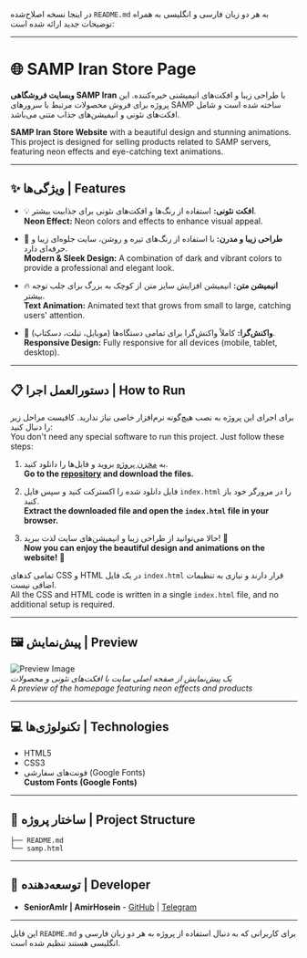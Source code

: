 در اینجا نسخه اصلاح‌شده `README.md` به هر دو زبان فارسی و انگلیسی به همراه توضیحات جدید ارائه شده است:

---

# 🌐 SAMP Iran Store Page

**وبسایت فروشگاهی SAMP Iran** با طراحی زیبا و افکت‌های انیمیشنی خیره‌کننده. این پروژه برای فروش محصولات مرتبط با سرورهای SAMP ساخته شده است و شامل افکت‌های نئونی و انیمیشن‌های جذاب متنی می‌باشد.

**SAMP Iran Store Website** with a beautiful design and stunning animations. This project is designed for selling products related to SAMP servers, featuring neon effects and eye-catching text animations.

---

## ✨ ویژگی‌ها | Features

- 💡 **افکت نئونی:** استفاده از رنگ‌ها و افکت‌های نئونی برای جذابیت بیشتر.  
  **Neon Effect:** Neon colors and effects to enhance visual appeal.

- 🎨 **طراحی زیبا و مدرن:** با استفاده از رنگ‌های تیره و روشن، سایت جلوه‌ای زیبا و حرفه‌ای دارد.  
  **Modern & Sleek Design:** A combination of dark and vibrant colors to provide a professional and elegant look.

- 🔥 **انیمیشن متن:** انیمیشن افزایش سایز متن از کوچک به بزرگ برای جلب توجه بیشتر.  
  **Text Animation:** Animated text that grows from small to large, catching users' attention.

- 📱 **واکنش‌گرا:** کاملاً واکنش‌گرا برای تمامی دستگاه‌ها (موبایل، تبلت، دسکتاپ).  
  **Responsive Design:** Fully responsive for all devices (mobile, tablet, desktop).

---

## 📋 دستورالعمل اجرا | How to Run

برای اجرای این پروژه به نصب هیچ‌گونه نرم‌افزار خاصی نیاز ندارید. کافیست مراحل زیر را دنبال کنید:  
You don't need any special software to run this project. Just follow these steps:

1. به [مخزن پروژه](https://github.com/SeniorAm/shop-WebPage) بروید و فایل‌ها را دانلود کنید.  
   **Go to the [repository](https://github.com/SeniorAm/shop-WebPage) and download the files.**

2. فایل دانلود شده را اکسترکت کنید و سپس فایل `index.html` را در مرورگر خود باز کنید.  
   **Extract the downloaded file and open the `index.html` file in your browser.**

3. حالا می‌توانید از طراحی زیبا و انیمیشن‌های سایت لذت ببرید! 🎉  
   **Now you can enjoy the beautiful design and animations on the website!** 🎉

تمامی کدهای CSS و HTML در یک فایل `index.html` قرار دارند و نیازی به تنظیمات اضافی نیست.  
All the CSS and HTML code is written in a single `index.html` file, and no additional setup is required.

---

## 🖼️ پیش‌نمایش | Preview

![Preview Image](https://s8.uupload.ir/files/img_20240905_190150_b8k3.jpg)  
*یک پیش‌نمایش از صفحه اصلی سایت با افکت‌های نئونی و محصولات*  
*A preview of the homepage featuring neon effects and products*

---

## 💻 تکنولوژی‌ها | Technologies

- HTML5
- CSS3
- فونت‌های سفارشی (Google Fonts)  
  **Custom Fonts (Google Fonts)**

---

## 📂 ساختار پروژه | Project Structure

```
├── README.md
└── samp.html
```

---

## 🚀 توسعه‌دهنده | Developer

- **SeniorAmIr  | AmirHosein** - [GitHub](https://GitHub.com/seniorAm) | [Telegram](https://t.me/BrunoDiktator)

---

این فایل `README.md` برای کاربرانی که به دنبال استفاده از پروژه به هر دو زبان فارسی و انگلیسی هستند تنظیم شده است.
